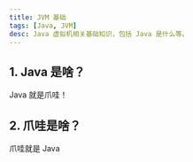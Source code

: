 ```yaml
---
title: JVM 基础
tags: [Java, JVM]
desc: Java 虚拟机相关基础知识，包括 Java 是什么等。
---
```


## 1. Java 是啥？

Java 就是爪哇！

## 2. 爪哇是啥？

爪哇就是 Java